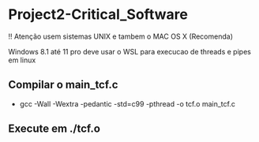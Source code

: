 # Project2-Critical_Software

!! Atenção usem sistemas UNIX e tambem o MAC OS X (Recomenda)

Windows 8.1 até 11 pro deve usar o WSL para execucao de threads e pipes em linux

## Compilar o main_tcf.c

- gcc -Wall -Wextra -pedantic -std=c99 -pthread -o tcf.o main_tcf.c

## Execute em ./tcf.o
